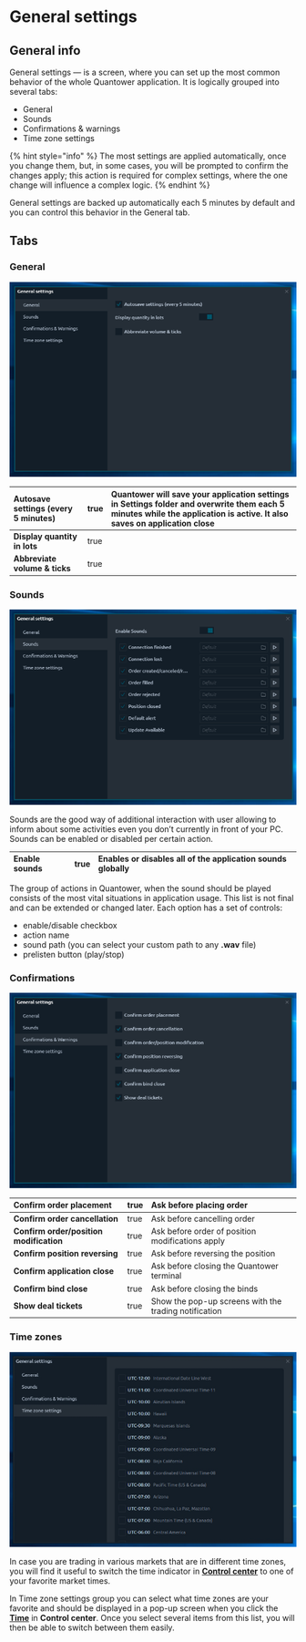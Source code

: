 # General settings

## General info

General settings — is a screen, where you can set up the most common behavior of the whole Quantower application. It is logically grouped into several tabs: 

* General
* Sounds
* Confirmations & warnings
* Time zone settings

{% hint style="info" %}
The most settings are applied automatically, once you change them, but, in some cases, you will be prompted to confirm the changes apply; this action is required for complex settings, where the one change will influence a complex logic.
{% endhint %}

General settings are backed up automatically each 5 minutes by default and you can control this behavior in the General tab.

## Tabs

### General

![General settings group](../.gitbook/assets/general%20%281%29.png)

| **Autosave settings \(every 5 minutes\)** | true | Quantower will save your application settings in Settings folder and overwrite them each 5 minutes while the application is active. It also saves on application close |
| :--- | :--- | :--- |
| **Display quantity in lots** | true |  |
| **Abbreviate volume & ticks** | true |  |

### Sounds

![Sounds management](../.gitbook/assets/sounds.png)

Sounds are the good way of additional interaction with user allowing to inform about some activities even you don’t currently in front of your PC. Sounds can be enabled or disabled per certain action.

| **Enable sounds** | true | Enables or disables all of the application sounds globally |
| :--- | :--- | :--- |


The group of actions in Quantower, when the sound should be played consists of the most vital situations in application usage. This list is not final and can be extended or changed later. Each option has a set of controls: 

* enable/disable checkbox
* action name
* sound path \(you can select your custom path to any **.wav** file\)
* prelisten button \(play/stop\)

### Confirmations

![Confirmations management](../.gitbook/assets/confirmations.png)

| **Confirm order placement** | true | Ask before placing order |
| :--- | :--- | :--- |
| **Confirm order cancellation** | true | Ask before cancelling order |
| **Confirm order/position modification** | true | Ask before order of position modifications apply |
| **Confirm position reversing** | true | Ask before reversing the position |
| **Confirm application close** | true | Ask before closing the Quantower terminal |
| **Confirm bind close** | true | Ask before closing the binds |
| **Show deal tickets** | true | Show the pop-up screens with the trading notification |

### Time zones

![Favorite time zones management](../.gitbook/assets/timezone.png)

In case you are trading in various markets that are in different time zones, you will find it useful to switch the time indicator in [**Control center**](control-center.md) to one of your favorite market times.

In Time zone settings group you can select what time zones are your favorite and should be displayed in a pop-up screen when you click the [**Time**](control-center.md#time-and-time-zones) in **Control center**. Once you select several items from this list, you will then be able to switch between them easily.

